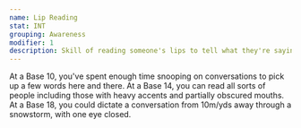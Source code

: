 ```yaml
---
name: Lip Reading
stat: INT
grouping: Awareness
modifier: 1
description: Skill of reading someone's lips to tell what they're saying.
---
```


At a Base 10, you've spent enough time snooping on
conversations to pick up a few words here and there.
At a Base 14, you can read all sorts of people including
those with heavy accents and partially obscured
mouths. At a Base 18, you could dictate a conversation
from 10m/yds away through a snowstorm, with
one eye closed.